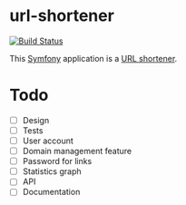 # url-shortener

[![Build Status](https://travis-ci.com/qdequippe/url-shortener.svg?branch=master)](https://travis-ci.com/qdequippe/url-shortener)

This [Symfony](https://symfony.com) application is a [URL shortener](https://en.wikipedia.org/wiki/URL_shortening).

Todo
====

- [ ] Design
- [ ] Tests
- [ ] User account
- [ ] Domain management feature
- [ ] Password for links
- [ ] Statistics graph
- [ ] API
- [ ] Documentation
